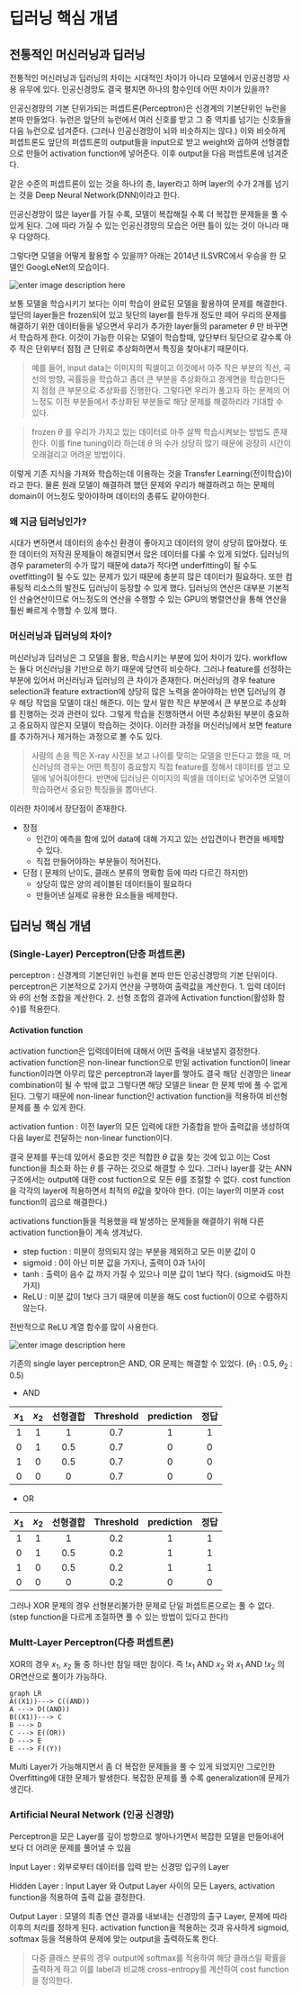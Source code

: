 # 딥러닝 핵심 개념
 
## 전통적인 머신러닝과 딥러닝

전통적인 머신러닝과 딥러닝의 차이는  시대적인 차이가 아니라 모델에서 인공신경망 사용 유무에 있다. 인공신경망도 결국 펼치면 하나의 함수인데 어떤 차이가 있을까?

인공신경망의 기본 단위가되는 퍼셉트론(Perceptron)은 신경계의 기본단위인 뉴런을 본따 만들었다. 뉴런은 앞단의 뉴런에서 여러 신호를 받고 그 중 역치를 넘기는 신호들을 다음 뉴런으로 넘겨준다. (그러나 인공신경망이 뇌와 비슷하지는 않다.)  이와 비슷하게 퍼셉트론도 앞단의 퍼셉트론의 output들을 input으로 받고 weight와 곱하여 선형결합으로 만들어 activation function에 넣어준다. 이후 output을 다음 퍼셉트론에 넘겨준다.

같은 수준의 퍼셉트론이 있는 것을 하나의 층, layer라고 하며 layer의 수가 2개를 넘기는 것을 Deep Neural Network(DNN)이라고 한다.

인공신경망이 많은 layer를 가질 수록, 모델이 복잡해질 수록 더 복잡한 문제들을 풀 수 있게 된다. 그에 따라 가질 수 있는 인공신경망의 모습은 어떤 틀이 있는 것이 아니라 매우 다양하다.

그렇다면 모델을 어떻게 활용할 수 있을까?
아래는 2014년 ILSVRC에서 우승을 한 모델인 GoogLeNet의 모습이다.

![enter image description here](https://blog.kakaocdn.net/dn/Iq9NO/btqyPWk5PBX/K2JicGjIjj5w0eFIbhx4bK/img.png)

 보통 모델을 학습시키기 보다는 이미 학습이 완료된 모델을 활용하여 문제를 해결한다. 앞단의 layer들은 frozen되어 있고 뒷단의 layer를 한두개 정도만 떼어 우리의 문제를 해결하기 위한 데이터들을 넣으면서 우리가 추가한 layer들의 parameter $\theta$ 만 바꾸면서 학습하게 한다. 이것이 가능한 이유는 모델이 학습할때, 앞단부터 뒷단으로 갈수록 아주 작은 단위부터 점점 큰 단위로 추상화하면서 특징을 찾아내기 때문이다. 
 > 예를 들어, input data는 이미지의 픽셀이고 이것에서 아주 작은 부분의 직선, 곡선의 방향, 곡률등을 학습하고 좀더 큰 부분을 추상화하고 경계면을 학습한다든지 점점 큰 부분으로 추상화를 진행한다. 그렇다면 우리가 풀고자 하는 문제의 어느정도 이전 부분들에서 추상화된 부분들로 해당 문제를 해결하리라 기대할 수 있다.
 
 > frozen $\theta$ 를 우리가 가지고 있는 데이터로 아주 살짝 학습시켜보는 방법도 존재한다. 이를 fine tuning이라 하는데 $\theta$ 의 수가 상당히 많기 때문에 굉장히 시간이 오래걸리고 어려운 방법이다.
 
 이렇게 기존 지식을 가져와 학습하는데 이용하는 것을 Transfer Learning(전이학습)이라고 한다. 물론 원래 모델이 해결하려 했던 문제와 우리가 해결하려고 하는 문제의 domain이 어느정도 맞아야하며 데이터의 종류도 같아야한다.

### 왜 지금 딥러닝인가?

시대가 변하면서 데이터의 송수신 환경이 좋아지고 데이터의 양이 상당히 많아졌다. 또한 데이터의 저작권 문제들이 해결되면서 많은 데이터를 다룰 수 있게 되었다. 딥러닝의 경우 parameter의 수가 많기 때문에 data가 적다면 underfitting이 될 수도 ovetfitting이 될 수도 있는 문제가 있기 때문에 충분히 많은 데이터가 필요하다. 또한 컴퓨팅적 리소스의 발전도 딥러닝이 등장할 수 있게 했다. 딥러닝의 연산은 대부분 기본적인 산술연산이므로 어느정도의 연산을 수행할 수 있는 GPU의 병렬연산을 통해 연산을 훨씬 빠르게 수행할 수 있게 했다.

### 머신러닝과 딥러닝의 차이?

머신러닝과 딥러닝은 그 모델을 활용, 학습시키는 부분에 있어 차이가 있다. workflow는 둘다 머신러닝을 기반으로 하기 때문에 당연히 비슷하다. 그러나 feature를 선정하는 부분에 있어서 머신러닝과 딥러닝의 큰 차이가 존재한다. 머신러닝의 경우 feature selection과 feature extraction에 상당히 많은 노력을 쏟아야하는 반면 딥러닝의 경우 해당 작업을 모델이 대신 해준다. 이는 앞서 말한 작은 부분에서 큰 부분으로 추상화를 진행하는 것과 관련이 있다. 그렇게 학습을 진행하면서 어떤 추상화된 부분이 중요하고 중요하지 않은지 모델이 학습하는 것이다. 이러한 과정을 머신러닝에서 보면 feature를 추가하거나 제거하는 과정으로 볼 수도 있다. 

> 사람의 손을 찍은 X-ray 사진을 보고 나이를 맞히는 모델을 만든다고 했을 때, 머신러닝의 경우는 어떤 특징이 중요할지 직접 feature를 정해서 데이터를 얻고 모델에 넣어줘야한다. 반면에 딥러닝은 이미지의 픽셀을 데이터로 넣어주면 모델이 학습하면서 중요한 특징들을 뽑아낸다.

이러한 차이에서 장단점이 존재한다.
- 장점 
	- 인간이 예측을 함에 있어 data에 대해 가지고 있는 선입견이나 편견을 배제할 수 있다.
	- 직접 만들어야하는 부분들이 적어진다.
- 단점 ( 문제의 난이도, 클래스 분류의 명확함 등에 따라 다르긴 하지만)
	- 상당히 많은 양의 레이블된 데이터들이 필요하다
	- 만들어낸 실제로 유용한 요소들을 배제한다. 

## 딥러닝 핵심 개념
### (Single-Layer) Perceptron(단층 퍼셉트론)

perceptron
: 신경계의 기본단위인 뉴런을 본따 만든 인공신경망의 기본 단위이다. perceptron은 기본적으로 2가지 연산을 구행하여 출력값을 계산한다.
	1. 입력 데이터와 $\theta$의 선형 조합을 계산한다.
	2. 선형 조합의 결과에 Activation function(활성화 함수)를 적용한다. 
	
#### Activation function 

activation function은 입력데이터에 대해서 어떤 출력을 내보낼지 결정한다. activation function은 non-linear function으로 만일 activation function이 linear function이라면 아무리 많은 perceptron과 layer를 쌓아도 결국 해당 신경망은 linear combination이 될 수 밖에 없고 그렇다면 해당 모델은 linear 한 문제 밖에 풀 수 없게 된다. 
그렇기 때문에 non-linear function인 activation function을 적용하여 비선형 문제를 풀 수 있게 한다. 


activation funtion
: 이전 layer의 모든 입력에 대한 가중합을 받아 출력값을 생성하여 다음 layer로 전달하는 non-linear function이다.


결국 문제를 푸는데 있어서 중요한 것은 적합한 $\theta$ 값을 찾는 것에 있고 이는 Cost function을 최소화 하는 $\theta$ 를 구하는 것으로 해결할 수 있다. 
그러나 layer를 갖는 ANN 구조에서는 output에 대한 cost fuction으로 모든 $\theta$를 조절할 수 없다. 
cost function을 각각의 layer에 적용하면서 최적의 $\theta$값을 찾아야 한다. (이는 layer의 미분과 cost function의 곱으로 해결한다.)

activations function들을 적용했을 때 발생하는 문제들을 해결하기 위해 다른 activation function들이 계속 생겨났다.
- step fuction : 미분이 정의되지 않는 부분을 제외하고 모든 미분 값이 0
- sigmoid : 0이 아닌 미분 값을 가지나, 출력이 0과 1사이
- tanh :  출력이 음수 값 까지 가질 수 있으나 미분 값이 1보다 작다. (sigmoid도 마찬가지)
- ReLU : 미분 값이 1보다 크기 때문에 미분을 해도 cost fuction이 0으로 수렴하지 않는다.

전반적으로 ReLU 계열 함수를 많이 사용한다.

![enter image description here](https://itwiki.kr/images/a/a3/XOR_%eb%ac%b8%ec%a0%9c.png)

기존의 single layer perceptron은 AND, OR 문제는 해결할 수 있었다.
($\theta_1$ : 0.5, $\theta_2$ : 0.5)
- AND

|$x_1$|$x_2$|선형결합|Threshold|prediction|정답|
|:---:|:---:|:----:|:-------:|:--------:|:-:|
|  1  |   1 |  1   |    0.7  |   1		| 1 |
|  0  |   1 |  0.5 |    0.7  |   0		| 0 |
|  1  |   0 |  0.5 |    0.7  |   0		| 0 |
|  0  |   0 |  0   |    0.7  |   0		| 0 |

- OR

|$x_1$|$x_2$|선형결합|Threshold|prediction|정답|
|:---:|:---:|:----:|:-------:|:--------:|:-:|
|  1  |   1 |  1   |    0.2  |   1		| 1 |
|  0  |   1 |  0.5 |    0.2  |   1		| 1 |
|  1  |   0 |  0.5 |    0.2  |   1		| 1 |
|  0  |   0 |  0   |    0.2  |   0		| 0 |

그러나 XOR 문제의 경우 선형분리불가한 문제로 단일 퍼셉트론으로는 풀 수 없다.(step function을 다르게 조절하면 풀 수 있는 방법이 있다고 한다!) 

### Multt-Layer Perceptron(다층 퍼셉트론)
XOR의 경우 $x_1$, $x_2$ 둘 중 하나만 참일 때만 참이다. 즉 $!x_1$ AND $x_2$ 와 $x_1$ AND $!x_2$ 의 OR연산으로 풀이가 가능하다.
```mermaid
graph LR
A((X1))---> C((AND))
A ---> D((AND))
B((X1))---> C
B ---> D
C ---> E((OR))
D ---> E
E ---> F((Y))
```

Multi Layer가 가능해지면서 좀 더 복잡한 문제들을 풀 수 있게 되었지만 그로인한 Overfitting에 대한 문제가 발생한다. 복잡한 문제를 풀 수록 generalization에 문제가 생긴다.

### Artificial Neural Network (인공 신경망)
Perceptron을 모은 Layer를 깊이 방향으로 쌓아나가면서 복잡한 모델을 만들어내어 보다 더 어려운 문제를 풀어낼 수 있음 

Input Layer
: 외부로부터 데이터를 입력 받는 신경망 입구의 Layer

Hidden Layer
: Input Layer 와 Output Layer 사이의 모든 Layers, activation function을 적용하여 출력 값을 결정한다.

Output Layer
: 모델의 최종 연산 결과를 내보내는 신경망의 출구 Layer, 문제에 따라 이후의 처리를 정하게 된다. activation function을 적용하는 것과 유사하게 sigmoid, softmax 등을 적용하여 문제에 맞는 output을 출력하도록 한다.

> 다중 클래스 분류의 경우 output에 softmax를 적용하여 해당 클래스일 확률을 출력하게 하고 이를 label과 비교해 cross-entropy를 계산하여 cost function을 정의한다.
